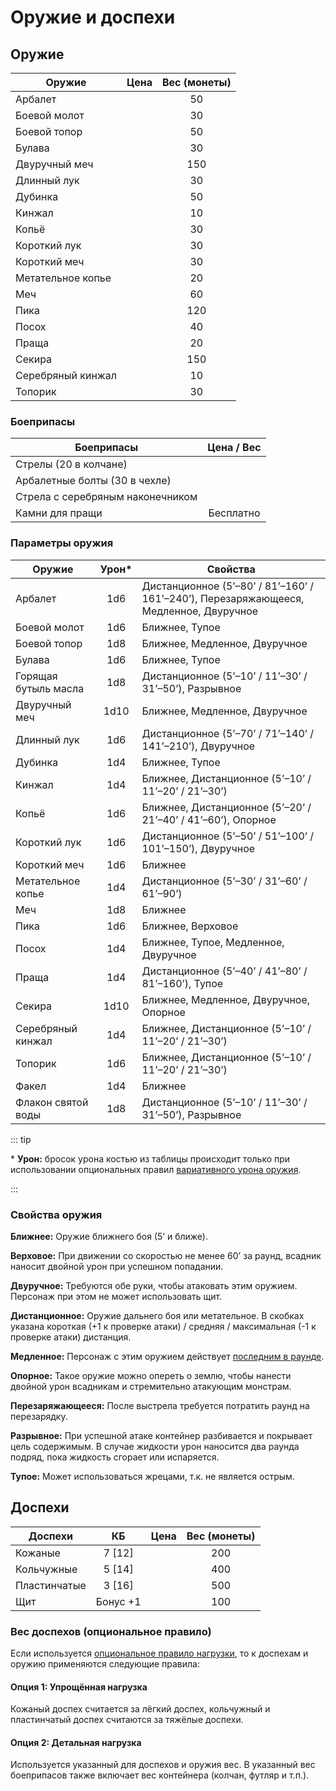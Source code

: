 # Оружие и доспехи

## Оружие

| Оружие            |         Цена          | Вес (монеты) |
| ----------------- | :-------------------: | :----------: |
| Арбалет           | <Coin v="30" t="g" /> |      50      |
| Боевой молот      | <Coin v="5" t="g" />  |      30      |
| Боевой топор      | <Coin v="7" t="g" />  |      50      |
| Булава            | <Coin v="5" t="g" />  |      30      |
| Двуручный меч     | <Coin v="15" t="g" /> |     150      |
| Длинный лук       | <Coin v="40" t="g" /> |      30      |
| Дубинка           | <Coin v="3" t="g" />  |      50      |
| Кинжал            | <Coin v="3" t="g" />  |      10      |
| Копьё             | <Coin v="4" t="g" />  |      30      |
| Короткий лук      | <Coin v="25" t="g" /> |      30      |
| Короткий меч      | <Coin v="7" t="g" />  |      30      |
| Метательное копье | <Coin v="1" t="g" />  |      20      |
| Меч               | <Coin v="10" t="g" /> |      60      |
| Пика              | <Coin v="5" t="g" />  |     120      |
| Посох             | <Coin v="2" t="g" />  |      40      |
| Праща             | <Coin v="2" t="g" />  |      20      |
| Секира            | <Coin v="7" t="g" />  |     150      |
| Серебряный кинжал | <Coin v="30" t="g" /> |      10      |
| Топорик           | <Coin v="4" t="g" />  |      30      |

### Боеприпасы

| Боеприпасы                       |      Цена / Вес       |
| -------------------------------- | :-------------------: |
| Стрелы (20 в колчане)            | <Coin v="5" t="g" />  |
| Арбалетные болты (30 в чехле)    | <Coin v="10" t="g" /> |
| Стрела с серебряным наконечником | <Coin v="5" t="g" />  |
| Камни для пращи                  |       Бесплатно       |

### Параметры оружия

| Оружие               | Урон\* | Свойства                                                                              |
| -------------------- | :----: | ------------------------------------------------------------------------------------- |
| Арбалет              |  1d6   | Дистанционное (5’–80’ / 81’–160’ / 161’–240’), Перезаряжающееся, Медленное, Двуручное |
| Боевой молот         |  1d6   | Ближнее, Тупое                                                                        |
| Боевой топор         |  1d8   | Ближнее, Медленное, Двуручное                                                         |
| Булава               |  1d6   | Ближнее, Тупое                                                                        |
| Горящая бутыль масла |  1d8   | Дистанционное (5’–10’ / 11’–30’ / 31’–50’), Разрывное                                 |
| Двуручный меч        |  1d10  | Ближнее, Медленное, Двуручное                                                         |
| Длинный лук          |  1d6   | Дистанционное (5’–70’ / 71’–140’ / 141’–210’), Двуручное                              |
| Дубинка              |  1d4   | Ближнее, Тупое                                                                        |
| Кинжал               |  1d4   | Ближнее, Дистанционное (5’–10’ / 11’–20’ / 21’–30’)                                   |
| Копьё                |  1d6   | Ближнее, Дистанционное (5’–20’ / 21’–40’ / 41’–60’), Опорное                          |
| Короткий лук         |  1d6   | Дистанционное (5’–50’ / 51’–100’ / 101’–150’), Двуручное                              |
| Короткий меч         |  1d6   | Ближнее                                                                               |
| Метательное копье    |  1d4   | Дистанционное (5’–30’ / 31’–60’ / 61’–90’)                                            |
| Меч                  |  1d8   | Ближнее                                                                               |
| Пика                 |  1d6   | Ближнее, Верховое                                                                     |
| Посох                |  1d4   | Ближнее, Тупое, Медленное, Двуручное                                                  |
| Праща                |  1d4   | Дистанционное (5’–40’ / 41’–80’ / 81’–160’), Тупое                                    |
| Секира               |  1d10  | Ближнее, Медленное, Двуручное, Опорное                                                |
| Серебряный кинжал    |  1d4   | Ближнее, Дистанционное (5’–10’ / 11’–20’ / 21’–30’)                                   |
| Топорик              |  1d6   | Ближнее, Дистанционное (5’–10’ / 11’–20’ / 21’–30’)                                   |
| Факел                |  1d4   | Ближнее                                                                               |
| Флакон святой воды   |  1d8   | Дистанционное (5’–10’ / 11’–30’ / 31’–50’), Разрывное                                 |

::: tip

\* **Урон:** бросок урона костью из таблицы происходит только при использовании опциональных правил [вариативного урона оружия](../../adventures/encounters/combat.md#броски-урона).

:::

### Свойства оружия

**Ближнее:** Оружие ближнего боя (5’ и ближе).

**Верховое:** При движении со скоростью не менее 60’ за раунд, всадник наносит двойной урон при успешном попадании.

**Двуручное:** Требуются обе руки, чтобы атаковать этим оружием. Персонаж при этом не может использовать щит.

**Дистанционное:** Оружие дальнего боя или метательное. В скобках указана короткая (+1 к проверке атаки) / средняя / максимальная (-1 к проверке атаки) дистанция.

**Медленное:** Персонаж с этим оружием действует [последним в раунде](../../adventures/encounters/combat.md#медленное-оружие).

**Опорное:** Такое оружие можно опереть о землю, чтобы нанести двойной урон всадникам и стремительно атакующим монстрам.

**Перезаряжающееся:** После выстрела требуется потратить раунд на перезарядку.

**Разрывное:** При успешной атаке контейнер разбивается и покрывает цель содержимым. В случае жидкости урон наносится два раунда подряд, пока жидкость сгорает или испаряется.

**Тупое:** Может использоваться жрецами, т.к. не является острым.

## Доспехи

| Доспехи      |    КБ    |         Цена          | Вес (монеты) |
| ------------ | :------: | :-------------------: | :----------: |
| Кожаные      |  7 [12]  | <Coin v="20" t="g" /> |     200      |
| Кольчужные   |  5 [14]  | <Coin v="40" t="g" /> |     400      |
| Пластинчатые |  3 [16]  | <Coin v="60" t="g" /> |     500      |
| Щит          | Бонус +1 | <Coin v="10" t="g" /> |     100      |

### Вес доспехов (опциональное правило)

Если используется [опциональное правило нагрузки](../../adventures/adventuring/time-weight-and-movement.md#нагрузка-опциональные-правила), то к доспехам и оружию применяются следующие правила:

#### Опция 1: Упрощённая нагрузка

Кожаный доспех считается за лёгкий доспех, кольчужный и пластинчатый доспех считаются за тяжёлые доспехи.

#### Опция 2: Детальная нагрузка

Используется указанный для доспехов и оружия вес. В указанный вес боеприпасов также включает вес контейнера (колчан, футляр и т.п.).
